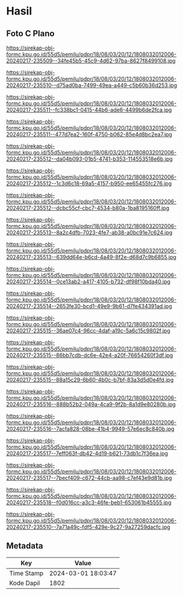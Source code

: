 # Hasil

## Foto C Plano

https://sirekap-obj-formc.kpu.go.id/55d5/pemilu/pdpr/18/08/03/20/12/1808032012006-20240217-235509--34fe45b5-45c9-4d62-97ba-8627f8499108.jpg

https://sirekap-obj-formc.kpu.go.id/55d5/pemilu/pdpr/18/08/03/20/12/1808032012006-20240217-235510--d75ad0ba-7499-49ea-a449-c5b60b36d253.jpg

https://sirekap-obj-formc.kpu.go.id/55d5/pemilu/pdpr/18/08/03/20/12/1808032012006-20240217-235511--fc338bc1-0415-44b6-ade6-4499b6de2fca.jpg

https://sirekap-obj-formc.kpu.go.id/55d5/pemilu/pdpr/18/08/03/20/12/1808032012006-20240217-235511--477d7ea2-160f-4750-b062-85e4d8bc2ea7.jpg

https://sirekap-obj-formc.kpu.go.id/55d5/pemilu/pdpr/18/08/03/20/12/1808032012006-20240217-235512--da04b093-01b5-4741-b353-114553518e6b.jpg

https://sirekap-obj-formc.kpu.go.id/55d5/pemilu/pdpr/18/08/03/20/12/1808032012006-20240217-235512--1c3d6c18-69a5-4157-b950-ee65455fc276.jpg

https://sirekap-obj-formc.kpu.go.id/55d5/pemilu/pdpr/18/08/03/20/12/1808032012006-20240217-235512--dcbc55cf-cbc7-4534-b80a-1ba8195160ff.jpg

https://sirekap-obj-formc.kpu.go.id/55d5/pemilu/pdpr/18/08/03/20/12/1808032012006-20240217-235513--8a2c4dfb-7023-4fe7-ab38-a0bc91e7c624.jpg

https://sirekap-obj-formc.kpu.go.id/55d5/pemilu/pdpr/18/08/03/20/12/1808032012006-20240217-235513--639dd64e-b6cd-4a49-8f2e-d68d7c9b6855.jpg

https://sirekap-obj-formc.kpu.go.id/55d5/pemilu/pdpr/18/08/03/20/12/1808032012006-20240217-235514--0ce13ab2-a417-4105-b732-df98f10bda40.jpg

https://sirekap-obj-formc.kpu.go.id/55d5/pemilu/pdpr/18/08/03/20/12/1808032012006-20240217-235514--2653fe30-bcd1-49e9-9b61-d7fe434391ad.jpg

https://sirekap-obj-formc.kpu.go.id/55d5/pemilu/pdpr/18/08/03/20/12/1808032012006-20240217-235515--36ae07c4-96cc-4daf-a19c-5a6c15c9802f.jpg

https://sirekap-obj-formc.kpu.go.id/55d5/pemilu/pdpr/18/08/03/20/12/1808032012006-20240217-235515--86bb7cdb-dc6e-42e4-a20f-76654260f3df.jpg

https://sirekap-obj-formc.kpu.go.id/55d5/pemilu/pdpr/18/08/03/20/12/1808032012006-20240217-235515--88a15c29-6b60-4b0c-b7bf-83a3d5d0e4fd.jpg

https://sirekap-obj-formc.kpu.go.id/55d5/pemilu/pdpr/18/08/03/20/12/1808032012006-20240217-235516--888b52b2-049a-4ca9-9f2b-8a1d9e80280b.jpg

https://sirekap-obj-formc.kpu.go.id/55d5/pemilu/pdpr/18/08/03/20/12/1808032012006-20240217-235516--7acfa828-08be-41b4-9949-57e6ec8c840b.jpg

https://sirekap-obj-formc.kpu.go.id/55d5/pemilu/pdpr/18/08/03/20/12/1808032012006-20240217-235517--7eff063f-db42-4d19-b621-73db1c7f36ea.jpg

https://sirekap-obj-formc.kpu.go.id/55d5/pemilu/pdpr/18/08/03/20/12/1808032012006-20240217-235517--7becf409-c672-44cb-aa98-c7ef43e9d81b.jpg

https://sirekap-obj-formc.kpu.go.id/55d5/pemilu/pdpr/18/08/03/20/12/1808032012006-20240217-235518--f0d016cc-a3c3-46fe-beb1-653061b45555.jpg

https://sirekap-obj-formc.kpu.go.id/55d5/pemilu/pdpr/18/08/03/20/12/1808032012006-20240217-235510--7a71a49c-fdf5-429e-9c27-9a27259dacfc.jpg


## Metadata

| Key        | Value               |
| ---------- | ------------------- |
| Time Stamp | 2024-03-01 18:03:47 |
| Kode Dapil | 1802                |



